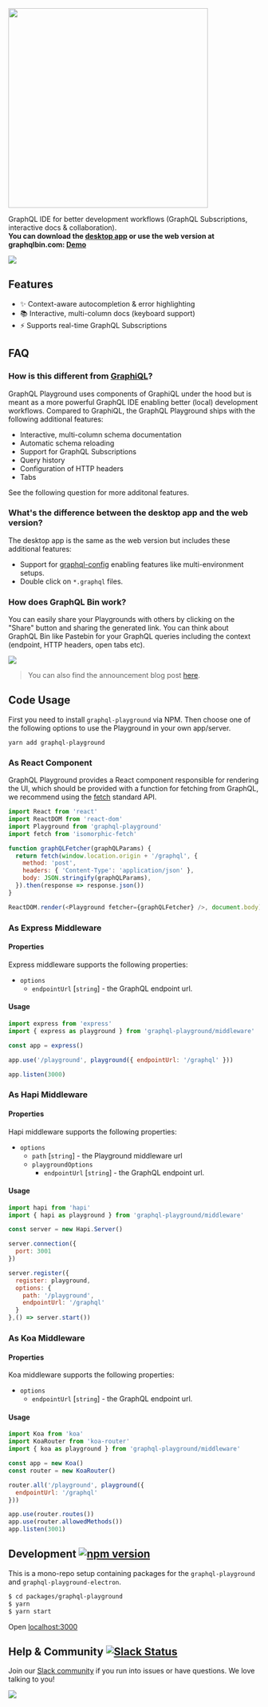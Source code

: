 <img src="https://imgur.com/y661WCV.png" width="400">

GraphQL IDE for better development workflows (GraphQL Subscriptions, interactive docs & collaboration). <br />
**You can download the [desktop app](https://github.com/graphcool/graphql-playground/releases) or use the web version at graphqlbin.com: [Demo](https://www.graphqlbin.com/RVIn)**

[![](https://imgur.com/6IC6Huj.png)](https://www.graphqlbin.com/RVIn)

## Features

* ✨ Context-aware autocompletion & error highlighting
* 📚 Interactive, multi-column docs (keyboard support)
* ⚡️ Supports real-time GraphQL Subscriptions

## FAQ

### How is this different from [GraphiQL](https://github.com/graphql/graphiql)?

GraphQL Playground uses components of GraphiQL under the hood but is meant as a more powerful GraphQL IDE enabling better (local) development workflows. Compared to GraphiQL, the GraphQL Playground ships with the following additional features:

* Interactive, multi-column schema documentation
* Automatic schema reloading
* Support for GraphQL Subscriptions
* Query history
* Configuration of HTTP headers
* Tabs

See the following question for more additonal features.

### What's the difference between the desktop app and the web version?

The desktop app is the same as the web version but includes these additional features:

* Support for [graphql-config](https://github.com/graphcool/graphql-config) enabling features like multi-environment setups.
* Double click on `*.graphql` files.

### How does GraphQL Bin work?

You can easily share your Playgrounds with others by clicking on the "Share" button and sharing the generated link. You can think about GraphQL Bin like Pastebin for your GraphQL queries including the context (endpoint, HTTP headers, open tabs etc).

![](https://imgur.com/5MTdivH.png)

> You can also find the announcement blog post [here](https://blog.graph.cool/introducing-graphql-playground-f1e0a018f05d).


## Code Usage

First you need to install `graphql-playground` via NPM. Then choose one of the following options to use the Playground in your own app/server.

```
yarn add graphql-playground
```

### As React Component

GraphQL Playground provides a React component responsible for rendering the UI, which should be provided with a function for fetching from GraphQL, we recommend using the [fetch](https://fetch.spec.whatwg.org/) standard API.

```js
import React from 'react'
import ReactDOM from 'react-dom'
import Playground from 'graphql-playground'
import fetch from 'isomorphic-fetch'

function graphQLFetcher(graphQLParams) {
  return fetch(window.location.origin + '/graphql', {
    method: 'post',
    headers: { 'Content-Type': 'application/json' },
    body: JSON.stringify(graphQLParams),
  }).then(response => response.json())
}

ReactDOM.render(<Playground fetcher={graphQLFetcher} />, document.body)
```

### As Express Middleware

#### Properties
Express middleware supports the following properties:

+ `options`
  + `endpointUrl` [`string`] - the GraphQL endpoint url.

#### Usage
```js
import express from 'express'
import { express as playground } from 'graphql-playground/middleware'

const app = express()

app.use('/playground', playground({ endpointUrl: '/graphql' }))

app.listen(3000)
```

### As Hapi Middleware

#### Properties
Hapi middleware supports the following properties:

+ `options`
  + `path` [`string`] - the Playground middleware url
  + `playgroundOptions`
      + `endpointUrl` [`string`] - the GraphQL endpoint url.

#### Usage
```js
import hapi from 'hapi'
import { hapi as playground } from 'graphql-playground/middleware'

const server = new Hapi.Server()

server.connection({
  port: 3001
})

server.register({
  register: playground,
  options: {
    path: '/playground',
    endpointUrl: '/graphql'
  }
},() => server.start())
```

### As Koa Middleware

#### Properties
Koa middleware supports the following properties:

+ `options`
  + `endpointUrl` [`string`] - the GraphQL endpoint url.

#### Usage
```js
import Koa from 'koa'
import KoaRouter from 'koa-router'
import { koa as playground } from 'graphql-playground/middleware'

const app = new Koa()
const router = new KoaRouter()

router.all('/playground', playground({
  endpointUrl: '/graphql'
}))

app.use(router.routes())
app.use(router.allowedMethods())
app.listen(3001)
```

## Development [![npm version](https://badge.fury.io/js/graphql-playground.svg)](https://badge.fury.io/js/graphql-playground)

This is a mono-repo setup containing packages for the `graphql-playground` and `graphql-playground-electron`.

```sh
$ cd packages/graphql-playground
$ yarn
$ yarn start
```
Open
[localhost:3000](http://localhost:3000/?endpoint=https://api.graph.cool/simple/v1/cj56h35ol3y93018144iab4wo&subscription=wss://subscriptions.graph.cool/v1/cj56h35ol3y93018144iab4wo)


<a name="help-and-community" />

## Help & Community [![Slack Status](https://slack.graph.cool/badge.svg)](https://slack.graph.cool)

Join our [Slack community](http://slack.graph.cool/) if you run into issues or have questions. We love talking to you!

[![](http://i.imgur.com/5RHR6Ku.png)](https://www.graph.cool/)

